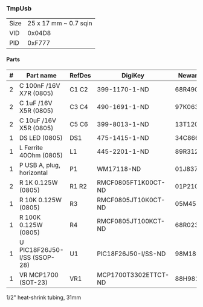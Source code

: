 ### TmpUsb ###

|      |                       |
|------|-----------------------|
| Size | 25 x 17 mm ~ 0.7 sqin |
| VID  | 0x04D8                |
| PID  | 0xF777                |


#### Parts ####

|  # | Part name                        | RefDes  | DigiKey                    | Newark  |
|---:|----------------------------------|---------|----------------------------|---------|
|  2 | C 100nF /16V X7R (0805)          | C1 C2   | 399-1170-1-ND              | 68R4903 |
|  2 | C 1uF /16V X5R (0805)            | C3 C4   | 490-1691-1-ND              | 97K0638 |
|  2 | C 10uF /16V X5R (0805)           | C5 C6   | 399-8013-1-ND              | 13T1208 |
|  1 | DS LED (0805)                    | DS1     | 475-1415-1-ND              | 34C8663 |
|  1 | L Ferrite 40Ohm (0805)           | L1      | 445-2201-1-ND              | 89R3121 |
|  1 | P USB A, plug, horizontal        | P1      | WM17118-ND                 | 01J8375 |
|  2 | R 1K 0.125W (0805)               | R1 R2   | RMCF0805FT1K00CT-ND        | 01P2109 |
|  1 | R 10K 0.125W (0805)              | R3      | RMCF0805JT10K0CT-ND        | 05M4535 |
|  1 | R 100K 0.125W (0805)             | R4      | RMCF0805JT100KCT-ND        | 68R0231 |
|  1 | U PIC18F26J50-I/SS (SSOP-28)     | U1      | PIC18F26J50-I/SS-ND        | 98M1806 |
|  1 | VR MCP1700 (SOT-23)              | VR1     | MCP1700T3302ETTCT-ND       | 88H9817 |

1/2" heat-shrink tubing, 31mm
